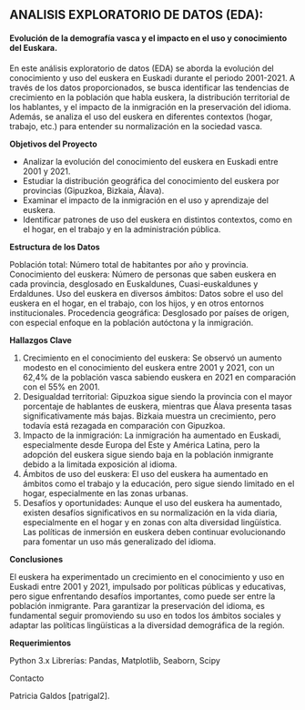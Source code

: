## **ANALISIS EXPLORATORIO DE DATOS (EDA):**

#### **Evolución de la demografía vasca y el impacto en el uso y conocimiento del Euskara.**

En este análisis exploratorio de datos (EDA) se aborda la evolución del conocimiento y uso del euskera en Euskadi  durante el periodo 2001-2021. A través de los datos proporcionados, se busca identificar las tendencias de crecimiento en la población que habla euskera, la distribución territorial de los hablantes, y el impacto de la inmigración en la preservación del idioma. Además, se analiza el uso del euskera en diferentes contextos (hogar, trabajo, etc.) para entender su normalización en la sociedad vasca.

**Objetivos del Proyecto**

- Analizar la evolución del conocimiento del euskera en Euskadi entre 2001 y 2021.
- Estudiar la distribución geográfica del conocimiento del euskera por provincias (Gipuzkoa, Bizkaia, Álava).
- Examinar el impacto de la inmigración en el uso y aprendizaje del euskera.
- Identificar patrones de uso del euskera en distintos contextos, como en el hogar, en el trabajo y en la administración pública.

**Estructura de los Datos**

Población total: Número total de habitantes por año y provincia.
Conocimiento del euskera: Número de personas que saben euskera en cada provincia, desglosado en Euskaldunes, Cuasi-euskaldunes y Erdaldunes.
Uso del euskera en diversos ámbitos: Datos sobre el uso del euskera en el hogar, en el trabajo, con los hijos, y en otros entornos institucionales.
Procedencia geográfica: Desglosado por países de origen, con especial enfoque en la población autóctona y la inmigración.

**Hallazgos Clave**

1. Crecimiento en el conocimiento del euskera: Se observó un aumento modesto en el conocimiento del euskera entre 2001 y 2021, con un 62,4% de la población vasca sabiendo euskera en 2021 en comparación con el 55% en 2001.
2. Desigualdad territorial: Gipuzkoa sigue siendo la provincia con el mayor porcentaje de hablantes de euskera, mientras que Álava presenta tasas significativamente más bajas. Bizkaia muestra un crecimiento, pero todavía está rezagada en comparación con Gipuzkoa.
3. Impacto de la inmigración: La inmigración ha aumentado en Euskadi, especialmente desde Europa del Este y América Latina, pero la adopción del euskera sigue siendo baja en la población inmigrante debido a la limitada exposición al idioma.
4. Ámbitos de uso del euskera: El uso del euskera ha aumentado en ámbitos como el trabajo y la educación, pero sigue siendo limitado en el hogar, especialmente en las zonas urbanas.
5. Desafíos y oportunidades: Aunque el uso del euskera ha aumentado, existen desafíos significativos en su normalización en la vida diaria, especialmente en el hogar y en zonas con alta diversidad lingüística. Las políticas de inmersión en euskera deben continuar evolucionando para fomentar un uso más generalizado del idioma.

**Conclusiones**

El euskera ha experimentado un crecimiento en el conocimiento y uso en Euskadi entre 2001 y 2021, impulsado por políticas públicas y educativas, pero sigue enfrentando desafíos importantes, como puede ser entre la población inmigrante. Para garantizar la preservación del idioma, es fundamental seguir promoviendo su uso en todos los ámbitos sociales y adaptar las políticas lingüísticas a la diversidad demográfica de la región.

**Requerimientos**

Python 3.x
Librerías: Pandas, Matplotlib, Seaborn, Scipy

Contacto

Patricia Galdos [patrigal2].
